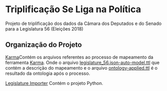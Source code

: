 # Triplificação Se Liga na Política
Projeto de triplificação dos dados da Câmara dos Deputados e do Senado para a Legislatura 56 (Eleições 2018)

## Organização do Projeto

[Karma](https://github.com/rebecabordini/triplificacao-slnp/tree/master/Karma)Contém os arquivos referentes 
ao processo de mapeamento da ferramenta [Karma](https://usc-isi-i2.github.io/karma/). Onde o arquivo 
[legislature_56.json-auto-model.ttl](https://github.com/rebecabordini/triplificacao-slnp/blob/master/Karma/legislature_56.json-auto-model.ttl)
que contém a descrição do mapeamento e o arquivo [ontology-applied.ttl](https://github.com/rebecabordini/triplificacao-slnp/blob/master/Karma/ontology-applied.ttl)
é o resultado da ontologia após o processo.

[Legislature Importer](https://github.com/rebecabordini/triplificacao-slnp/tree/master/Legislature%20Importer)
Contém o projeto Python.

